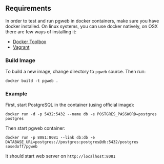 ## Requirements

In order to test and run pgweb in docker containers, make sure
you have docker installed. On linux systems, you can use docker
natively, on OSX there are few ways of installing it:

- [Docker Toolbox](https://www.docker.com/products/docker-toolbox)
- [Vagrant](https://www.vagrantup.com/)

### Build Image

To build a new image, change directory to `pgweb` source. Then run:

```
docker build -t pgweb .
```

### Example

First, start PostgreSQL in the container (using official image):

```
docker run -d -p 5432:5432 --name db -e POSTGRES_PASSWORD=postgres postgres
```

Then start pgweb container:

```
docker run -p 8081:8081 --link db:db -e DATABASE_URL=postgres://postgres:postgres@db:5432/postgres sosedoff/pgweb
```

It should start web server on `http://localhost:8081`